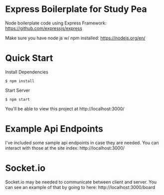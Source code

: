 # Express Boilerplate for Study Pea

Node boilerplate code using Express Framework: https://github.com/expressjs/express

Make sure you have node js w/ npm installed: https://nodejs.org/en/

# Quick Start

Install Dependencies

`$ npm install`

Start Server

`$ npm start`

You'll be able to view this project at http://localhost:3000/

# Example Api Endpoints

I've included some sample api endpoints in case they are needed.  You can interact with those at the site index: http://localhost:3000/

# Socket.io

Socket.io may be needed to communicate between client and server.  You can see an example of that by going to here: http://localhost:3000/board
